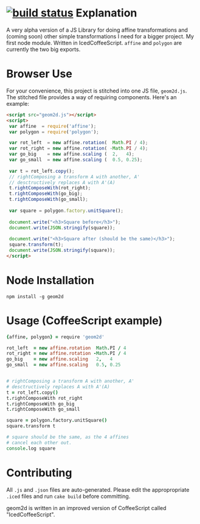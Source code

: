 [![build status](https://secure.travis-ci.org/okcupid/node-geom2d.png)](http://travis-ci.org/okcupid/node-geom2d)
Explanation
============
A very alpha version of a JS Library for doing affine transformations and (coming soon) other simple transformations
I need for a bigger project. My first node module. Written in IcedCoffeeScript. `affine` and `polygon` are currently the two big exports.

Browser Use
===========
For your convenience, this project is stitched into one JS file, `geom2d.js`. The stitched file provides a way of requiring components. Here's an example:


```html
<script src="geom2d.js"></script>
<script>
 var affine  = require('affine');
 var polygon = require('polygon');

 var rot_left  = new affine.rotation(  Math.PI / 4);
 var rot_right = new affine.rotation( -Math.PI / 4);
 var go_big    = new affine.scaling (  2,   4);
 var go_small  = new affine.scaling (  0.5, 0.25);
 
 var t = rot_left.copy();
 // rightComposing a transform A with another, A'
 // desctructively replaces A with A'(A)
 t.rightComposeWith(rot_right);
 t.rightComposeWith(go_big);
 t.rightComposeWith(go_small);
 
 var square = polygon.factory.unitSquare();
 
 document.write("<h3>Square before</h3>");
 document.write(JSON.stringify(square));
 
 document.write("<h3>Square after (should be the same)</h3>");
 square.transform(t);
 document.write(JSON.stringify(square));
</script>
```

Node Installation
=================
```
npm install -g geom2d
```

Usage (CoffeeScript example)
============================
```coffeescript
{affine, polygon} = require 'geom2d'

rot_left  = new affine.rotation  Math.PI / 4
rot_right = new affine.rotation -Math.PI / 4
go_big    = new affine.scaling   2,   4
go_small  = new affine.scaling   0.5, 0.25


# rightComposing a transform A with another, A'
# desctructively replaces A with A'(A)
t = rot_left.copy()
t.rightComposeWith rot_right
t.rightComposeWith go_big
t.rightComposeWith go_small

square = polygon.factory.unitSquare()
square.transform t

# square should be the same, as the 4 affines 
# cancel each other out.
console.log square
```


Contributing
============
All `.js` and `.json` files are auto-generated. Please edit the appropropriate `.iced` files and run `cake build` before committing.

geom2d is written in an improved version of CoffeeScript called "IcedCoffeeScript".